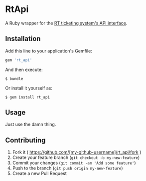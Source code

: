 # RtApi

A Ruby wrapper for the [RT ticketing system's API interface](http://requesttracker.wikia.com/wiki/REST).
## Installation

Add this line to your application's Gemfile:

```ruby
gem 'rt_api'
```

And then execute:

    $ bundle

Or install it yourself as:

    $ gem install rt_api

## Usage

Just use the damn thing.

## Contributing

1. Fork it ( https://github.com/[my-github-username]/rt_api/fork )
2. Create your feature branch (`git checkout -b my-new-feature`)
3. Commit your changes (`git commit -am 'Add some feature'`)
4. Push to the branch (`git push origin my-new-feature`)
5. Create a new Pull Request
